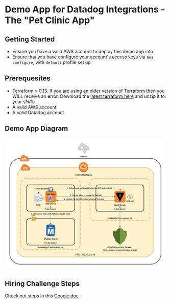 # Demo App for Datadog Integrations - The "Pet Clinic App"
## Getting Started
* Ensure you have a valid AWS account to deploy this demo app into
* Ensure that you have configure your account's access keys via `aws configure`, with `default` profile set up

## Prerequesites
* Terraform > 0.13. If you are using an older version of Terraform then you WILL receive an error. Download the [latest terraform here](https://releases.hashicorp.com/terraform/) and unzip it to your `$PATH`.
* A valid AWS account
* A valid Datadog account

## Demo App Diagram

![Workshop Diagram](docs/img/Vault_Workshop_Diagram.png)

## Hiring Challenge Steps
Check out steps in this [Google doc](https://docs.google.com/document/d/1SHB32jIYlDuvq609g4Uj24lQAnkAODj7DC0Vq4MU9vM/edit?usp=sharing)